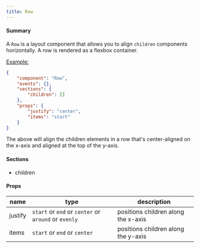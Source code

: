 ```yaml
---
title: Row
---
```


#### Summary

A `Row` is a layout component that allows you to align `children` components horizontally. A row is rendered as a flexbox container.

<u>Example:</u>

```JSON
{
	"component": "Row",
	"events": {},
	"sections": {
		"children": []
	},
	"props": {
		"justify": "center",
		"items": "start"
	}
}
```

The above will align the children elements in a row that's center-aligned on the x-axis and aligned at the top of the y-axis.

#### Sections

- children

#### Props

| name    | type                                                 | description                         |
| ------- | ---------------------------------------------------- | ----------------------------------- |
| justify | `start` or `end` or `center` or `around` or `evenly` | positions children along the x-axis |
| items   | `start` or `end` or `center`                         | positions children along the y-axis |
